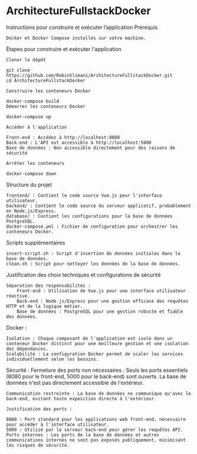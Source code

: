 # ArchitectureFullstackDocker

Instructions pour construire et exécuter l’application
Prérequis

    Docker et Docker Compose installés sur votre machine.

Étapes pour construire et exécuter l'application

    Cloner le dépôt

	git clone https://github.com/RobinSlimani/ArchitectureFullstackDocker.git
	cd ArchitectureFullstackDocker

    Construire les conteneurs Docker

	docker-compose build
    Démarrer les conteneurs Docker

	docker-compose up

    Accéder à l'application

	Front-end : Accédez à http://localhost:8080
	Back-end : L'API est accessible à http://localhost:5000
	Base de données : Non accessible directement pour des raisons de sécurité

    Arrêter les conteneurs

	docker-compose down

Structure du projet

    frontend/ : Contient le code source Vue.js pour l'interface utilisateur.
    backend/ : Contient le code source du serveur applicatif, probablement en Node.js/Express.
    database/ : Contient les configurations pour la base de données PostgreSQL.
    docker-compose.yml : Fichier de configuration pour orchestrer les conteneurs Docker.

Scripts supplémentaires

    insert-script.sh : Script d'insertion de données initiales dans la base de données.
    clean.sh : Script pour nettoyer les données de la base de données.

Justification des choix techniques et configurations de sécurité

    Séparation des responsabilités :
        Front-end : Utilisation de Vue.js pour une interface utilisateur réactive.
        Back-end : Node.js/Express pour une gestion efficace des requêtes HTTP et de la logique métier.
        Base de données : PostgreSQL pour une gestion robuste et fiable des données.

Docker :

    Isolation : Chaque composant de l'application est isolé dans un conteneur Docker distinct pour une meilleure gestion et une isolation des dépendances.
    Scalabilité : La configuration Docker permet de scaler les services individuellement selon les besoins.

Sécurité :
    Fermeture des ports non nécessaires : Seuls les ports essentiels (8080 pour le front-end, 5000 pour le back-end) sont ouverts. La base de données n'est pas directement accessible de l'extérieur.

    Communication restreinte : La base de données ne communique qu'avec le back-end, évitant toute exposition directe à l'extérieur.

    Justification des ports :

    8080 : Port standard pour les applications web front-end, nécessaire pour accéder à l'interface utilisateur.
    5000 : Utilisé par le serveur back-end pour gérer les requêtes API.
    Ports internes : Les ports de la base de données et autres communications internes ne sont pas exposés publiquement, minimisant les risques de sécurité.
